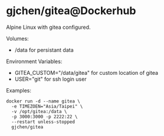 # gjchen/gitea@Dockerhub
Alpine Linux with gitea configured.

Volumes:
* /data for persistant data

Environment Variables:
* GITEA_CUSTOM="/data/gitea" for custom location of gitea
* USER="git" for ssh login user

Examples:
```
docker run -d --name gitea \
  -e TIMEZOEN="Asia/Taipei" \
  -v /opt/gitea:/data \
  -p 3000:3000 -p 2222:22 \
  --restart unless-stopped 
  gjchen/gitea
```
